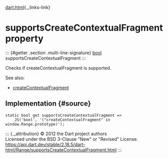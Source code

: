 [dart:html](../../dart-html/dart-html-library){._links-link}

supportsCreateContextualFragment property
=========================================

::: {#getter .section .multi-line-signature}
[bool](../../dart-core/bool-class) supportsCreateContextualFragment
:::

Checks if createContextualFragment is supported.

See also:

-   [createContextualFragment](createcontextualfragment)

Implementation {#source}
--------------

``` {.language-dart data-language="dart"}
static bool get supportsCreateContextualFragment =>
    JS('bool', '("createContextualFragment" in window.Range.prototype)');
```

::: {._attribution}
© 2012 the Dart project authors\
Licensed under the BSD 3-Clause \"New\" or \"Revised\" License.\
<https://api.dart.dev/stable/2.18.5/dart-html/Range/supportsCreateContextualFragment.html>
:::
